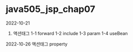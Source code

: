 # java505_jsp_chap07

2022-10-21
  1. 액션태그
    1-1 forward
    1-2 include
    1-3 param
    1-4 useBean

2022-10-26
    액션태그 property